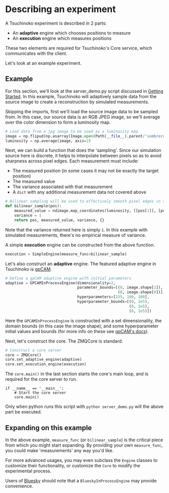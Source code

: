 # Describing an experiment

A Tsuchinoko experiment is described in 2 parts:
- An **adaptive** engine which chooses positions to measure
- An **execution** engine which measures positions

These two elements are required for Tsuchinoko's Core service, which communicates with the client.

Let's look at an example experiment.

## Example

For this section, we'll look at the server_demo.py script discussed in [Getting Started](quickstart.md). In this 
example, Tsuchinoko will adaptively sample data from the source image to create a reconstruction by simulated 
measurements.

Skipping the imports, first we'll load the source image data to be sampled from. In this case, our source data is an RGB
JPEG image, so we'll average over the color dimension to form a luminosity map.

```python
# Load data from a jpg image to be used as a luminosity map
image = np.flipud(np.asarray(Image.open(Path(__file__).parent/'sombrero_pug.jpg')))
luminosity = np.average(image, axis=2)
```

Next, we can build a function that does the 'sampling'. Since our simulation source here is discrete, it helps to 
interpolate between pixels so as to avoid sharpness across pixel edges. Each measurement must include:
- The measured position (in some cases it may not be exactly the target position)
- The measured value
- The variance associated with that measurement
- A `dict` with any additional measurement data not covered above

```python
# Bilinear sampling will be used to effectively smooth pixel edges in source data
def bilinear_sample(pos):
    measured_value = ndimage.map_coordinates(luminosity, [[pos[1]], [pos[0]]], order=1)[0]
    variance = 1
    return pos, measured_value, variance, {}
```
Note that the variance returned here is simply `1`. In this example with simulated measurements, there's no empirical
measure of variance.

A simple **execution** engine can be constructed from the above function.

```python
execution = SimpleEngine(measure_func=bilinear_sample)
```

Let's also construct an **adaptive** engine. The
featured adaptive engine in Tsuchinoko is [gpCAM](https://gpcam.readthedocs.io/en/latest/).

```python
# Define a gpCAM adaptive engine with initial parameters
adaptive = GPCAMInProcessEngine(dimensionality=2,
                                parameter_bounds=[(0, image.shape[1]),
                                                  (0, image.shape[0])],
                                hyperparameters=[255, 100, 100],
                                hyperparameter_bounds=[(0, 1e5),
                                                       (0, 1e5),
                                                       (0, 1e5)])
```

Here the `GPCAMInProcessEngine` is constructed with a set dimensionality, the domain bounds (in this case the image shape),
and some hyperparameter initial values and bounds (for more info on these see [gpCAM's docs](https://gpcam.readthedocs.io/en/latest/api/autonomous-experimenter.html#autonomousexperimenter)).

Next, let's construct the core. The ZMQCore is standard.

```python
# Construct a core server
core = ZMQCore()
core.set_adaptive_engine(adaptive)
core.set_execution_engine(execution)
```

The `core.main()` in the last section starts the core's main loop, and is required for the core server to run.

```
if __name__ == '__main__':
    # Start the core server
    core.main()
```

Only when python runs this script with `python server_demo.py` will the above part be executed.

## Expanding on this example

In the above example, `measure_func` (or `bilinear_sample`) is the critical piece from which you might start expanding.
By providing your own `measure_func`, you could make 'measurements' any way you'd like.

For more advanced usages, you may even subclass the `Engine` classes to customize their functionality, or customize the
`Core` to modify the experimental process.

Users of [Bluesky](https://blueskyproject.io/) should note that a `BlueskyInProcessEngine` may provide convenience.
